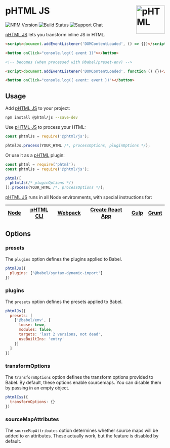 # pHTML JS [<img src="https://phtmlorg.github.io/phtml/logo.svg" alt="pHTML" width="90" height="90" align="right">][phtml]

[![NPM Version][npm-img]][npm-url]
[![Build Status][cli-img]][cli-url]
[![Support Chat][git-img]][git-url]

[pHTML JS] lets you transform inline JS in HTML.

```html
<script>document.addEventListener('DOMContentLoaded', () => {})</script>

<button onClick="console.log({ event })"></button>

<!-- becomes (when processed with @babel/preset-env) -->

<script>document.addEventListener('DOMContentLoaded', function () {})</script>

<button onClick="console.log({ event: event })"></button>
```

## Usage

Add [pHTML JS] to your project:

```bash
npm install @phtml/js --save-dev
```

Use [pHTML JS] to process your HTML:

```js
const phtmlJs = require('@phtml/js');

phtmlJs.process(YOUR_HTML /*, processOptions, pluginOptions */);
```

Or use it as a [pHTML] plugin:

```js
const phtml = require('phtml');
const phtmlJs = require('@phtml/js');

phtml([
  phtmlJs(/* pluginOptions */)
]).process(YOUR_HTML /*, processOptions */);
```

[pHTML JS] runs in all Node environments, with special instructions for:

| [Node](INSTALL.md#node) | [pHTML CLI](INSTALL.md#phtml-cli) | [Webpack](INSTALL.md#webpack) | [Create React App](INSTALL.md#create-react-app) | [Gulp](INSTALL.md#gulp) | [Grunt](INSTALL.md#grunt) |
| --- | --- | --- | --- | --- | --- |

## Options

### presets

The `plugins` option defines the plugins applied to Babel.

```js
phtmlJs({
  plugins: ['@babel/syntax-dynamic-import']
})
```

### plugins

The `presets` option defines the presets applied to Babel.

```js
phtmlJs({
  presets: [
    ['@babel/env', {
      loose: true,
      modules: false,
      targets: 'last 2 versions, not dead',
      useBuiltIns: 'entry'
    }]
  ]
})
```

### transformOptions

The `transformOptions` option defines the transform options provided to Babel.
By default, these options enable sourcemaps. You can disable them by passing in
an empty object.

```js
phtmlCss({
  transformOptions: {}
})
```

### sourceMapAttributes

The `sourceMapAttributes` option determines whether source maps will be added
to `on` attributes. These actually work, but the feature is disabled by default.

[cli-img]: https://img.shields.io/travis/phtmlorg/phtml-js.svg
[cli-url]: https://travis-ci.org/phtmlorg/phtml-js
[git-img]: https://img.shields.io/badge/support-chat-blue.svg
[git-url]: https://gitter.im/phtmlorg/phtml
[npm-img]: https://img.shields.io/npm/v/@phtml/js.svg
[npm-url]: https://www.npmjs.com/package/@phtml/js

[pHTML]: https://github.com/phtmlorg/phtml
[pHTML JS]: https://github.com/phtmlorg/phtml-js
